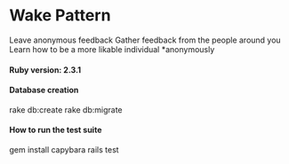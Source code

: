 # Wake Pattern

Leave anonymous feedback
Gather feedback from the people around you
Learn how to be a more likable individual \*anonymously

#### Ruby version: 2.3.1

<!-- #### System dependencies

#### Configuration -->

#### Database creation
rake db:create
rake db:migrate

#### How to run the test suite
gem install capybara
rails test

<!-- #### Database initialization


#### Services (job queues, cache servers, search engines, etc.)

#### Deployment instructions -->

